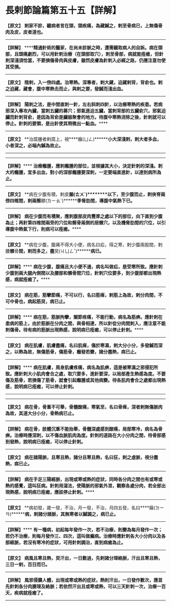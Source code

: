 # 長剌節論篇第五十五【詳解】

**【原文】**
**剌家不診，聽病者言在頭，頭疾痛，為藏鍼之，剌至骨病已，上無傷骨肉及皮，皮者道也。**
****
**【詳解】**
******精通針術的醫家，在尚未診脈之時，還需聽取病人的自訴。病在頭部，且頭痛劇烈，可以用針刺治療（在頭部取穴），刺至骨部，病就能痊癒，但針刺深淺須恰當，不要損傷骨肉與皮膚，雖然皮膚為針刺入必經之路，仍應注意勿使其受損。**
****
**【原文】**
**陰剌，入一傍四處。治寒熱。深專者，剌大藏，迫藏剌背，背俞也。剌之迫藏，藏會，腹中寒熱去而止，與剌之要，發鍼而淺出血。**
****
**【詳解】**
**陽刺之法，是中間直刺一針，左右斜刺四針，以治療寒熱的疾患。若病邪深入專攻內臟，當刺五臟的募穴；邪氣進迫五臟，當刺背部的五臟俞穴，邪氣迫臟而針刺背俞，是因為背俞是臟器聚會的地方。待腹中寒熱消除之後，針刺就可以停止。針刺的要領，是出針使其稍微出一點血。******
****
**【原文】**
**治腐腫者剌腐上，視****癰(ㄩㄥ)********小大深淺剌，剌大者多血，小者深之，必端內鍼為故止。**
****
****
**【詳解】******
**治療癰腫，應刺癰腫的部位，並根據其大小，決定針刺的深淺。刺大的癰腫，宜多出血，對小的深部癰腫要深刺，一定要端直進針，以達到病所為止。**
****
**【原文】**
**病在少腹有積，剌皮****腯(ㄊㄨˊ)********以下，至少腹而止，剌俠脊兩傍四椎間，剌兩髂****髎(ㄌㄧㄠˊ)********季****脅****肋間，導腹中氣熱下已。**
****
**【詳解】**
**病在少腹而有積聚，應刺腹部皮肉豐厚之處以下的部位，向下直到少腹為止；再針第四椎間兩旁的穴位和髂骨兩側的居髁穴，以及機脅肋間的穴位，以引導腹中熱氣下行，則病可以痊癒。******
****
**【原文】**
**病在少腹，腹痛不得大小便，病名曰疝，得之寒，剌少腹兩股間，剌腰****髁****骨****間，剌而多之，盡****炅(ㄐㄩㄥˇ)********病已。**
****
**【詳解】******
**病在少腹，腹痛且大小便不通，病名叫做疝，是受寒所致。應針刺少腹到兩大腿內側間以及腰部和髁骨間穴位，針刺穴位要多，到少腹部都出現熱感，病就痊癒了。******
****
**【原文】**
**病在筋，筋攣節痛，不可以行，名曰筋痺，剌筋上為故，剌分肉間，不可中骨也，病起筋炅，病已止。**
****
**【詳解】******
**病在筋，筋脈拘攣，關節疼痛，不能行動，病名為筋痹。應針刺在患病的筋上，由於筋脈在分肉之間，與骨相連，所以針從分肉間刺入，應注意不能刺傷骨。待有病的筋脈出現熱感，說明病已痊癒，可以停止針刺。******
****
**【原文】**
**病在肌膚，肌膚盡痛，名曰肌痺，傷於寒濕，剌大分小分，多發鍼而深之，以熱為故，無傷筋骨，傷筋骨，癰發若變，諸分盡熱，病已止。**
****
**【詳解】******
**病在肌膚，周身肌膚疼痛，病名為肌痹，這是被寒濕之邪侵犯所致。應針刺大小肌肉會合之處，取穴要多，進針要深，以局部產生熱感為度。不要傷及筋骨，若損傷了筋骨，就會引起癰腫或其他病變。待各肌肉會合之處都出現熱感，說明病已痊癒，可以停止針刺。**
****
****
**【原文】**
**病在骨，骨重不可舉，骨髓酸痛，寒氣至，名曰骨痺，深者剌無傷脈肉為故，其道大分小分，骨熱病已止。**
****
**【詳解】**
**病在骨，肢體沉重不能抬舉，骨髓深處感到酸痛，局部寒冷，病名為骨痹。治療時應深刺，以不傷血脈肌肉為度。針刺的道路在大小分肉之間，待骨部感到發熱，說明病已痊癒，可以停止針刺。**
****
**【原文】**
**病在諸陽脈，且寒且熱，諸分且寒且熱，名曰狂，剌之虛脈，視分盡熱，病已止。**
****
**【詳解】**
**病在手足三陽經脈，出現或寒或熱的症狀，同時各分肉之間也有或寒或熱的感覺，這叫狂病。針刺用瀉法，使陽脈的邪氣外泄，觀察各處分肉，若全部出現熱感，說明病已痊癒，應該停止針刺。******
****
**【原文】**
**病初發，歲一發，不治，月一發，不治，月四五發，名曰****癲(ㄉㄧㄢ)********病，剌諸分諸脈，其無寒者以鍼調之，病已止。**
****
**【詳解】******
**有一種病，初起每年發作一次，若不治療，則變為每月發作一次；若仍不治療，則每月發作三、四次，這叫做癲病。治療時應針刺各大小分肉以及各部經脈，若沒有寒冷的症狀，可用針刺調治，直到病癒為止。**
****
**【原文】**
**病風且寒且熱，炅汗出，一日數過，先剌諸分理絡脈，汗出且寒且熱，三日一剌，百日而已。**
****
**【詳解】**
**風邪侵襲人體，出現或寒或熱的症狀，熱則汗出，一日發作數次，應首先針刺各分肉腠理及絡脈；若依然汗出且或寒或熱，可以三天針刺一次，治療一百天，疾病就痊癒了。**
****
